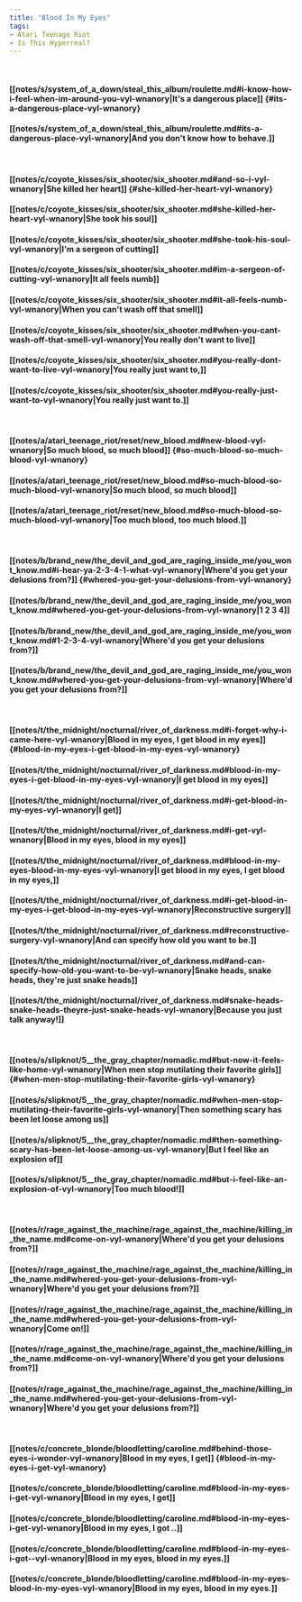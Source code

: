 ```yaml
---
title: "Blood In My Eyes"
tags:
- Atari Teenage Riot
- Is This Hyperreal?
---
```

&nbsp;
#### [[notes/s/system_of_a_down/steal_this_album/roulette.md#i-know-how-i-feel-when-im-around-you-vyl-wnanory|It's a dangerous place]] {#its-a-dangerous-place-vyl-wnanory}
#### [[notes/s/system_of_a_down/steal_this_album/roulette.md#its-a-dangerous-place-vyl-wnanory|And you don't know how to behave.]]
&nbsp;
#### [[notes/c/coyote_kisses/six_shooter/six_shooter.md#and-so-i-vyl-wnanory|She killed her heart]] {#she-killed-her-heart-vyl-wnanory}
#### [[notes/c/coyote_kisses/six_shooter/six_shooter.md#she-killed-her-heart-vyl-wnanory|She took his soul]]
#### [[notes/c/coyote_kisses/six_shooter/six_shooter.md#she-took-his-soul-vyl-wnanory|I'm a sergeon of cutting]]
#### [[notes/c/coyote_kisses/six_shooter/six_shooter.md#im-a-sergeon-of-cutting-vyl-wnanory|It all feels numb]]
#### [[notes/c/coyote_kisses/six_shooter/six_shooter.md#it-all-feels-numb-vyl-wnanory|When you can't wash off that smell]]
#### [[notes/c/coyote_kisses/six_shooter/six_shooter.md#when-you-cant-wash-off-that-smell-vyl-wnanory|You really don't want to live]]
#### [[notes/c/coyote_kisses/six_shooter/six_shooter.md#you-really-dont-want-to-live-vyl-wnanory|You really just want to,]]
#### [[notes/c/coyote_kisses/six_shooter/six_shooter.md#you-really-just-want-to-vyl-wnanory|You really just want to.]]
&nbsp;
#### [[notes/a/atari_teenage_riot/reset/new_blood.md#new-blood-vyl-wnanory|So much blood, so much blood]] {#so-much-blood-so-much-blood-vyl-wnanory}
#### [[notes/a/atari_teenage_riot/reset/new_blood.md#so-much-blood-so-much-blood-vyl-wnanory|So much blood, so much blood]]
#### [[notes/a/atari_teenage_riot/reset/new_blood.md#so-much-blood-so-much-blood-vyl-wnanory|Too much blood, too much blood.]]
&nbsp;
#### [[notes/b/brand_new/the_devil_and_god_are_raging_inside_me/you_wont_know.md#i-hear-ya-2-3-4-1-what-vyl-wnanory|Where'd you get your delusions from?]] {#whered-you-get-your-delusions-from-vyl-wnanory}
#### [[notes/b/brand_new/the_devil_and_god_are_raging_inside_me/you_wont_know.md#whered-you-get-your-delusions-from-vyl-wnanory|1 2 3 4]]
#### [[notes/b/brand_new/the_devil_and_god_are_raging_inside_me/you_wont_know.md#1-2-3-4-vyl-wnanory|Where'd you get your delusions from?]]
#### [[notes/b/brand_new/the_devil_and_god_are_raging_inside_me/you_wont_know.md#whered-you-get-your-delusions-from-vyl-wnanory|Where'd you get your delusions from?]]
&nbsp;
#### [[notes/t/the_midnight/nocturnal/river_of_darkness.md#i-forget-why-i-came-here-vyl-wnanory|Blood in my eyes, I get blood in my eyes]] {#blood-in-my-eyes-i-get-blood-in-my-eyes-vyl-wnanory}
#### [[notes/t/the_midnight/nocturnal/river_of_darkness.md#blood-in-my-eyes-i-get-blood-in-my-eyes-vyl-wnanory|I get blood in my eyes]]
#### [[notes/t/the_midnight/nocturnal/river_of_darkness.md#i-get-blood-in-my-eyes-vyl-wnanory|I get]]
#### [[notes/t/the_midnight/nocturnal/river_of_darkness.md#i-get-vyl-wnanory|Blood in my eyes, blood in my eyes]]
#### [[notes/t/the_midnight/nocturnal/river_of_darkness.md#blood-in-my-eyes-blood-in-my-eyes-vyl-wnanory|I get blood in my eyes, I get blood in my eyes,]]
#### [[notes/t/the_midnight/nocturnal/river_of_darkness.md#i-get-blood-in-my-eyes-i-get-blood-in-my-eyes-vyl-wnanory|Reconstructive surgery]]
#### [[notes/t/the_midnight/nocturnal/river_of_darkness.md#reconstructive-surgery-vyl-wnanory|And can specify how old you want to be.]]
#### [[notes/t/the_midnight/nocturnal/river_of_darkness.md#and-can-specify-how-old-you-want-to-be-vyl-wnanory|Snake heads, snake heads, they're just snake heads]]
#### [[notes/t/the_midnight/nocturnal/river_of_darkness.md#snake-heads-snake-heads-theyre-just-snake-heads-vyl-wnanory|Because you just talk anyway!]]
&nbsp;
#### [[notes/s/slipknot/5__the_gray_chapter/nomadic.md#but-now-it-feels-like-home-vyl-wnanory|When men stop mutilating their favorite girls]] {#when-men-stop-mutilating-their-favorite-girls-vyl-wnanory}
#### [[notes/s/slipknot/5__the_gray_chapter/nomadic.md#when-men-stop-mutilating-their-favorite-girls-vyl-wnanory|Then something scary has been let loose among us]]
#### [[notes/s/slipknot/5__the_gray_chapter/nomadic.md#then-something-scary-has-been-let-loose-among-us-vyl-wnanory|But I feel like an explosion of]]
#### [[notes/s/slipknot/5__the_gray_chapter/nomadic.md#but-i-feel-like-an-explosion-of-vyl-wnanory|Too much blood!]]
&nbsp;
#### [[notes/r/rage_against_the_machine/rage_against_the_machine/killing_in_the_name.md#come-on-vyl-wnanory|Where'd you get your delusions from?]]
#### [[notes/r/rage_against_the_machine/rage_against_the_machine/killing_in_the_name.md#whered-you-get-your-delusions-from-vyl-wnanory|Where'd you get your delusions from?]]
#### [[notes/r/rage_against_the_machine/rage_against_the_machine/killing_in_the_name.md#whered-you-get-your-delusions-from-vyl-wnanory|Come on!]]
#### [[notes/r/rage_against_the_machine/rage_against_the_machine/killing_in_the_name.md#come-on-vyl-wnanory|Where'd you get your delusions from?]]
#### [[notes/r/rage_against_the_machine/rage_against_the_machine/killing_in_the_name.md#whered-you-get-your-delusions-from-vyl-wnanory|Where'd you get your delusions from?]]
&nbsp;
#### [[notes/c/concrete_blonde/bloodletting/caroline.md#behind-those-eyes-i-wonder-vyl-wnanory|Blood in my eyes, I get]] {#blood-in-my-eyes-i-get-vyl-wnanory}
#### [[notes/c/concrete_blonde/bloodletting/caroline.md#blood-in-my-eyes-i-get-vyl-wnanory|Blood in my eyes, I get]]
#### [[notes/c/concrete_blonde/bloodletting/caroline.md#blood-in-my-eyes-i-get-vyl-wnanory|Blood in my eyes, I got ..]]
#### [[notes/c/concrete_blonde/bloodletting/caroline.md#blood-in-my-eyes-i-got--vyl-wnanory|Blood in my eyes, blood in my eyes.]]
#### [[notes/c/concrete_blonde/bloodletting/caroline.md#blood-in-my-eyes-blood-in-my-eyes-vyl-wnanory|Blood in my eyes, blood in my eyes.]]
